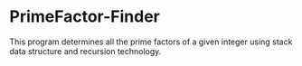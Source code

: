 # PrimeFactor-Finder
This program determines all the prime factors of a given integer using stack data structure and recursion technology.

